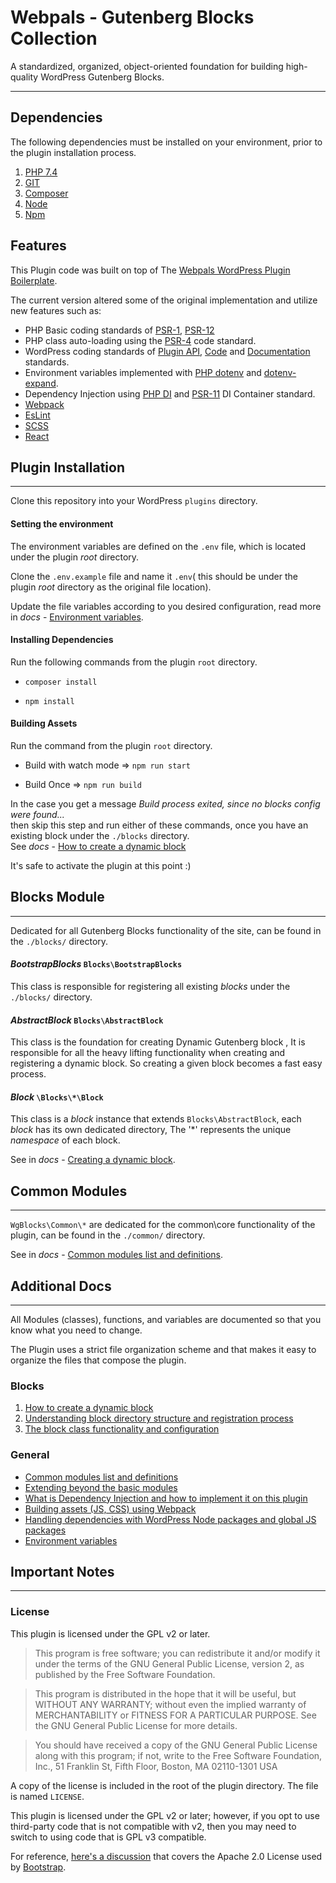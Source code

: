 # Webpals - Gutenberg Blocks Collection   
A standardized, organized, object-oriented foundation for building high-quality WordPress Gutenberg Blocks.
- - - -


## Dependencies

The following dependencies must be installed on your environment, prior to the plugin installation process.

1. [PHP 7.4](https://www.php.net/releases/7_4_0.php)
2. [GIT](https://git-scm.com/)
3. [Composer](https://getcomposer.org/) 
4. [Node](https://nodejs.org/en/download/)
5. [Npm](https://www.npmjs.com/)


## Features

This Plugin code was built on top of The [Webpals WordPress Plugin Boilerplate](https://bitbucket.org/webpals/wordpress-plugin-boilerplate/).   

The current version altered some of the original implementation and utilize new features such as:   

* 	PHP Basic coding standards of
	[PSR-1](https://www.php-fig.org/psr/psr-1/),
	[PSR-12](https://www.php-fig.org/psr/psr-12/)
* 	PHP class auto-loading using the [PSR-4](https://www.php-fig.org/psr/psr-4/) code standard.
* 	WordPress coding standards of [Plugin API](http://codex.wordpress.org/Plugin_API), [Code](http://codex.wordpress.org/WordPress_Coding_Standards) and [Documentation](https://make.wordpress.org/core/handbook/best-practices/inline-documentation-standards/php/) standards.
* Environment variables implemented with [PHP dotenv](https://github.com/vlucas/phpdotenv) and [dotenv-expand](https://github.com/motdotla/dotenv-expand).
* Dependency Injection using [PHP DI](http://php-di.org/) and [PSR-11](https://www.php-fig.org/psr/psr-11/) DI Container standard.
* [Webpack](https://webpack.js.org/)
* [EsLint](https://eslint.org/)
* [SCSS](https://sass-lang.com/)
* [React](https://reactjs.org/)


### 
## Plugin Installation
- - - -

Clone this repository into your WordPress `plugins` directory.   


#### Setting the environment  

The environment variables are defined on the `.env` file, which is located under the plugin _root_ directory.   

Clone the `.env.example` file and name it `.env`( this should be under the plugin _root_ directory as the original file location). 

Update the file variables according to you desired configuration, read more in _docs_ - [Environment variables](docs/environment.md).


#### Installing Dependencies   

Run the following commands from the plugin `root` directory.

* `composer install`

* `npm install`


#### Building Assets

Run the command from the plugin `root` directory.

* Build with watch mode => `npm run start`

* Build Once => `npm run build`

In the case you get a message _Build process exited, since no blocks config were found..._   
then skip this step and run either of these commands, once you have an existing block under the `./blocks` directory.   
See _docs_ - [How to create a dynamic block](docs/creating-and-registering-dynamic-block.md)

It's safe to activate the plugin at this point :)



## Blocks Module
- - - -

Dedicated for all Gutenberg Blocks functionality of the site, can be found in the  `./blocks/` directory.

#### _BootstrapBlocks_ `Blocks\BootstrapBlocks`
This class is responsible for registering all existing _blocks_ under the  `./blocks/` directory.
	
	
#### _AbstractBlock_ `Blocks\AbstractBlock`
This class is the foundation for creating Dynamic Gutenberg block , It is responsible for all the heavy lifting functionality when creating and registering a dynamic block.
So creating a given block becomes a fast easy process.    
 
#### _Block_ `\Blocks\*\Block`
This class is a _block_ instance that extends `Blocks\AbstractBlock`, each _block_ has its own dedicated directory, The '*' represents the unique _namespace_ of each block.

See in _docs_ - [Creating a dynamic block](docs/creating-and-registering-dynamic-block.md).


## Common Modules  
- - - -
`WgBlocks\Common\*` are dedicated for the common\core functionality of the plugin, can be found in the `./common/` directory.   

See in _docs_ - [Common modules list and definitions](docs/common-modules-list.md).


### 
## Additional Docs
- - - -

All Modules (classes), functions, and variables are documented so that you know what you need to change.   

The Plugin uses a strict file organization scheme and that makes it easy to organize the files that compose the plugin.

### Blocks

1. [How to create a dynamic block](docs/creating-and-registering-dynamic-block.md)
2. [Understanding block directory structure and registration process](docs/block-directory-structure.md)
3. [The block class functionality and configuration](docs/the-block-class-functionality-and-configuration.md)


### General

* [Common modules list and definitions](docs/common-modules-list.md)
* [Extending beyond the basic modules](docs/extending-modules.md)
* [What is Dependency Injection and how to implement it on this plugin](docs/php-di.md)
* [Building assets (JS, CSS) using Webpack](docs/webpack-usage.md)
* [Handling dependencies with WordPress Node packages and global JS packages](docs/wordpress-node-packages.md)
* [Environment variables](docs/environment.md)


### 
## Important Notes
- - - -

### License
This plugin is licensed under the GPL v2 or later.

> This program is free software; you can redistribute it and/or modify it under the terms of the GNU General Public License, version 2, as published by the Free Software Foundation.

> This program is distributed in the hope that it will be useful, but WITHOUT ANY WARRANTY; without even the implied warranty of MERCHANTABILITY or FITNESS FOR A PARTICULAR PURPOSE. See the GNU General Public License for more details.

> You should have received a copy of the GNU General Public License along with this program; if not, write to the Free Software Foundation, Inc., 51 Franklin St, Fifth Floor, Boston, MA 02110-1301 USA

A copy of the license is included in the root of the plugin directory. The file is named `LICENSE`.

This plugin is licensed under the GPL v2 or later; however, if you opt to use third-party code that is not compatible with v2, then you may need to switch to using code that is GPL v3 compatible.

For reference, [here's a discussion](http://make.wordpress.org/themes/2013/03/04/licensing-note-apache-and-gpl/) that covers the Apache 2.0 License used by [Bootstrap](http://twitter.github.io/bootstrap/).
